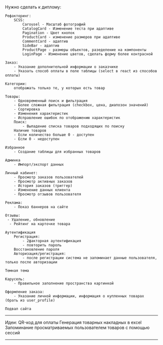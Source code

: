 Нужно сделать к диплому:

    Рефакторинг:
        SCSS:
            Carousel - Масштаб фотографий
            CatalogCard - Изменение теста при адаптиве
            Pagination - Цвет кнопок
            ProductCard - изменение размеров при адаптиве
            CommentCard - адаптив
            SideBar - адаптив
            ProductPage - размеры объектов, разеделение на компоненты
            LoginPage - Изменение цветов, сделать форму более контрасной

    Заказ:
        - Указание дополнительной информации о заказчике
        - Указать способ оплаты в поле таблицы (select в react из способов оплаты)

    Категории:
        отображать только те, у которых есть товар

    Товары:
        - Одновременный поиск и фильтрация
        - Более сложная фильтрация (checkbox, цена, диапозон значений)
        - Сортировка
        - Изменения характеристик
        - Исправление ошибок по отображению характеристик
        Поиск:
            - Выпадение списка товаров подходящих по поиску
        Наличие товаров
        - Если количество больше 0 - доступен
        - Если 0 - недоступен

    Избранное
        - Создание таблицы для избранных товаров

    Админка
        - Импорт/экспорт данных

    Личный кабинет:
        - Просмотр заказов пользователей
        - Просмотр активных заказов
        - История заказов (триггер)
        - Изменение данных клиента
        - Просмотр отзывов пользователя

    Реклама:
        - Показ баннеров на сайте

    Отзывы:
     - Удаление, обновление
      - Рейтинг на карточке товара

    Аутентификация
        Регистрация:
            - 2факторная аутентификация
            - повторить пароль
        Восстановление пароля
        Авторизация/регистрация:
            - после регистрации система не запоминает данные пользователя, только после авторизации

    Темная тема

    Карусель:
        - Правильное заполнение пространства картинкой

    Оформление заказа:
        - Указание личной информации, информация о купленных товарах (брать из user_profile)

    Подвал сайта

---

Идеи:
QR-код для оплаты
Генерация товарных накладных в excel
Запоминание просматриваемых пользователем товаров с помощью сессий

---
